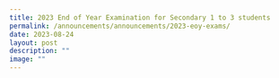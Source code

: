 ```yaml
---
title: 2023 End of Year Examination for Secondary 1 to 3 students
permalink: /announcements/announcements/2023-eoy-exams/
date: 2023-08-24
layout: post
description: ""
image: ""
---
```

